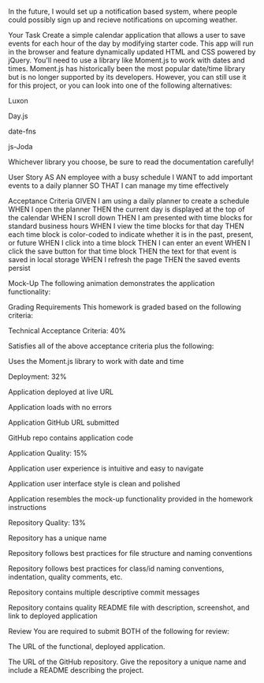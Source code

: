 In the future, I would set up a notification based system, where people could possibly sign up and recieve notifications on upcoming weather. 

Your Task
Create a simple calendar application that allows a user to save events for each hour of the day by modifying starter code. This app will run in the browser and feature dynamically updated HTML and CSS powered by jQuery.
You'll need to use a library like Moment.js to work with dates and times. Moment.js has historically been the most popular date/time library but is no longer supported by its developers. However, you can still use it for this project, or you can look into one of the following alternatives:


Luxon


Day.js


date-fns


js-Joda


Whichever library you choose, be sure to read the documentation carefully!

User Story
AS AN employee with a busy schedule
I WANT to add important events to a daily planner
SO THAT I can manage my time effectively

Acceptance Criteria
GIVEN I am using a daily planner to create a schedule
WHEN I open the planner
THEN the current day is displayed at the top of the calendar
WHEN I scroll down
THEN I am presented with time blocks for standard business hours
WHEN I view the time blocks for that day
THEN each time block is color-coded to indicate whether it is in the past, present, or future
WHEN I click into a time block
THEN I can enter an event
WHEN I click the save button for that time block
THEN the text for that event is saved in local storage
WHEN I refresh the page
THEN the saved events persist

Mock-Up
The following animation demonstrates the application functionality:


Grading Requirements
This homework is graded based on the following criteria:

Technical Acceptance Criteria: 40%


Satisfies all of the above acceptance criteria plus the following:

Uses the Moment.js library to work with date and time




Deployment: 32%


Application deployed at live URL


Application loads with no errors


Application GitHub URL submitted


GitHub repo contains application code



Application Quality: 15%


Application user experience is intuitive and easy to navigate


Application user interface style is clean and polished


Application resembles the mock-up functionality provided in the homework instructions



Repository Quality: 13%


Repository has a unique name


Repository follows best practices for file structure and naming conventions


Repository follows best practices for class/id naming conventions, indentation, quality comments, etc.


Repository contains multiple descriptive commit messages


Repository contains quality README file with description, screenshot, and link to deployed application



Review
You are required to submit BOTH of the following for review:


The URL of the functional, deployed application.


The URL of the GitHub repository. Give the repository a unique name and include a README describing the project.
